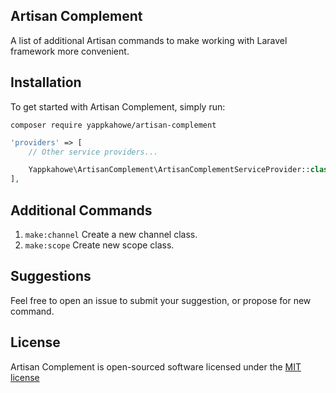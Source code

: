 ## Artisan Complement
A list of additional Artisan commands to make working with Laravel framework more convenient.

## Installation

To get started with Artisan Complement, simply run:

    composer require yappkahowe/artisan-complement

```php
'providers' => [
    // Other service providers...

    Yappkahowe\ArtisanComplement\ArtisanComplementServiceProvider::class,
],
```

## Additional Commands

1. `make:channel` Create a new channel class.
2. `make:scope` Create new scope class.

## Suggestions

Feel free to open an issue to submit your suggestion, or propose for new command.

## License

Artisan Complement is open-sourced software licensed under the [MIT license](http://opensource.org/licenses/MIT)
